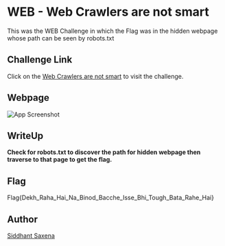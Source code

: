 # WEB - Web Crawlers are not smart

This was the WEB Challenge in which the Flag was in  the hidden webpage whose path can be seen by robots.txt 

## Challenge Link

Click on the [Web Crawlers are not smart](https://cybsecsid.github.io/CaptureMe/main.html) to visit the challenge.

## Webpage

![App Screenshot](https://c.tenor.com/Gh5dR4bRV1YAAAAC/hungama-rajpal-yadav-nahi-denge-kya-kar-lega-nahi-denge-hum-haat.gif)

## WriteUp

  **Check for robots.txt to discover the path for hidden webpage then traverse to that page to get the flag.**

## Flag
Flag{Dekh_Raha_Hai_Na_Binod_Bacche_Isse_Bhi_Tough_Bata_Rahe_Hai}




## Author
 [Siddhant Saxena](https://www.linkedin.com/in/siddhant-saxena/)
